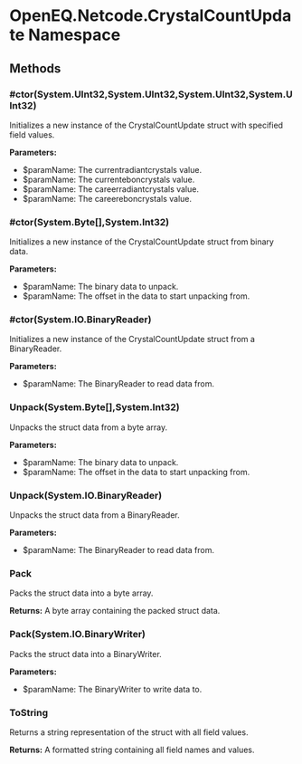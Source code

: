 ﻿# OpenEQ.Netcode.CrystalCountUpdate Namespace

## Methods

### #ctor(System.UInt32,System.UInt32,System.UInt32,System.UInt32)

Initializes a new instance of the CrystalCountUpdate struct with specified field values.

**Parameters:**

- $paramName: The currentradiantcrystals value.
- $paramName: The currenteboncrystals value.
- $paramName: The careerradiantcrystals value.
- $paramName: The careereboncrystals value.

### #ctor(System.Byte[],System.Int32)

Initializes a new instance of the CrystalCountUpdate struct from binary data.

**Parameters:**

- $paramName: The binary data to unpack.
- $paramName: The offset in the data to start unpacking from.

### #ctor(System.IO.BinaryReader)

Initializes a new instance of the CrystalCountUpdate struct from a BinaryReader.

**Parameters:**

- $paramName: The BinaryReader to read data from.

### Unpack(System.Byte[],System.Int32)

Unpacks the struct data from a byte array.

**Parameters:**

- $paramName: The binary data to unpack.
- $paramName: The offset in the data to start unpacking from.

### Unpack(System.IO.BinaryReader)

Unpacks the struct data from a BinaryReader.

**Parameters:**

- $paramName: The BinaryReader to read data from.

### Pack

Packs the struct data into a byte array.

**Returns:** A byte array containing the packed struct data.

### Pack(System.IO.BinaryWriter)

Packs the struct data into a BinaryWriter.

**Parameters:**

- $paramName: The BinaryWriter to write data to.

### ToString

Returns a string representation of the struct with all field values.

**Returns:** A formatted string containing all field names and values.


